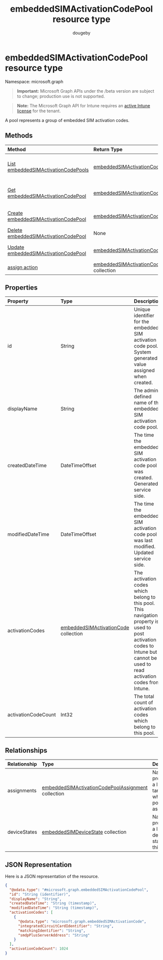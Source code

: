 ﻿---
title: "embeddedSIMActivationCodePool resource type"
description: "A pool represents a group of embedded SIM activation codes."
author: "dougeby"
localization_priority: Normal
ms.prod: "intune"
doc_type: resourcePageType
---

# embeddedSIMActivationCodePool resource type

Namespace: microsoft.graph

> **Important:** Microsoft Graph APIs under the /beta version are subject to change; production use is not supported.

> **Note:** The Microsoft Graph API for Intune requires an [active Intune license](https://go.microsoft.com/fwlink/?linkid=839381) for the tenant.

A pool represents a group of embedded SIM activation codes.

## Methods

| Method                                                                                             | Return Type                                                                                                               | Description                                                                                                                                  |
| :------------------------------------------------------------------------------------------------- | :------------------------------------------------------------------------------------------------------------------------ | :------------------------------------------------------------------------------------------------------------------------------------------- |
| [List embeddedSIMActivationCodePools](../api/intune-esim-embeddedsimactivationcodepool-list.md)    | [embeddedSIMActivationCodePool](../resources/intune-esim-embeddedsimactivationcodepool.md) collection                     | List properties and relationships of the [embeddedSIMActivationCodePool](../resources/intune-esim-embeddedsimactivationcodepool.md) objects. |
| [Get embeddedSIMActivationCodePool](../api/intune-esim-embeddedsimactivationcodepool-get.md)       | [embeddedSIMActivationCodePool](../resources/intune-esim-embeddedsimactivationcodepool.md)                                | Read properties and relationships of the [embeddedSIMActivationCodePool](../resources/intune-esim-embeddedsimactivationcodepool.md) object.  |
| [Create embeddedSIMActivationCodePool](../api/intune-esim-embeddedsimactivationcodepool-create.md) | [embeddedSIMActivationCodePool](../resources/intune-esim-embeddedsimactivationcodepool.md)                                | Create a new [embeddedSIMActivationCodePool](../resources/intune-esim-embeddedsimactivationcodepool.md) object.                              |
| [Delete embeddedSIMActivationCodePool](../api/intune-esim-embeddedsimactivationcodepool-delete.md) | None                                                                                                                      | Deletes a [embeddedSIMActivationCodePool](../resources/intune-esim-embeddedsimactivationcodepool.md).                                        |
| [Update embeddedSIMActivationCodePool](../api/intune-esim-embeddedsimactivationcodepool-update.md) | [embeddedSIMActivationCodePool](../resources/intune-esim-embeddedsimactivationcodepool.md)                                | Update the properties of a [embeddedSIMActivationCodePool](../resources/intune-esim-embeddedsimactivationcodepool.md) object.                |
| [assign action](../api/intune-esim-embeddedsimactivationcodepool-assign.md)                        | [embeddedSIMActivationCodePoolAssignment](../resources/intune-esim-embeddedsimactivationcodepoolassignment.md) collection | Not yet documented                                                                                                                           |

## Properties

| Property            | Type                                                                                          | Description                                                                                                                                                                  |
| :------------------ | :-------------------------------------------------------------------------------------------- | :--------------------------------------------------------------------------------------------------------------------------------------------------------------------------- |
| id                  | String                                                                                        | Unique identifier for the embedded SIM activation code pool. System generated value assigned when created.                                                                   |
| displayName         | String                                                                                        | The admin defined name of the embedded SIM activation code pool.                                                                                                             |
| createdDateTime     | DateTimeOffset                                                                                | The time the embedded SIM activation code pool was created. Generated service side.                                                                                          |
| modifiedDateTime    | DateTimeOffset                                                                                | The time the embedded SIM activation code pool was last modified. Updated service side.                                                                                      |
| activationCodes     | [embeddedSIMActivationCode](../resources/intune-esim-embeddedsimactivationcode.md) collection | The activation codes which belong to this pool. This navigation property is used to post activation codes to Intune but cannot be used to read activation codes from Intune. |
| activationCodeCount | Int32                                                                                         | The total count of activation codes which belong to this pool.                                                                                                               |

## Relationships

| Relationship | Type                                                                                                                      | Description                                                                |
| :----------- | :------------------------------------------------------------------------------------------------------------------------ | :------------------------------------------------------------------------- |
| assignments  | [embeddedSIMActivationCodePoolAssignment](../resources/intune-esim-embeddedsimactivationcodepoolassignment.md) collection | Navigational property to a list of targets to which this pool is assigned. |
| deviceStates | [embeddedSIMDeviceState](../resources/intune-esim-embeddedsimdevicestate.md) collection                                   | Navigational property to a list of device states for this pool.            |

## JSON Representation

Here is a JSON representation of the resource.

<!-- {
  "blockType": "resource",
  "keyProperty": "id",
  "@odata.type": "microsoft.graph.embeddedSIMActivationCodePool"
}
-->

```json
{
  "@odata.type": "#microsoft.graph.embeddedSIMActivationCodePool",
  "id": "String (identifier)",
  "displayName": "String",
  "createdDateTime": "String (timestamp)",
  "modifiedDateTime": "String (timestamp)",
  "activationCodes": [
    {
      "@odata.type": "microsoft.graph.embeddedSIMActivationCode",
      "integratedCircuitCardIdentifier": "String",
      "matchingIdentifier": "String",
      "smdpPlusServerAddress": "String"
    }
  ],
  "activationCodeCount": 1024
}
```
